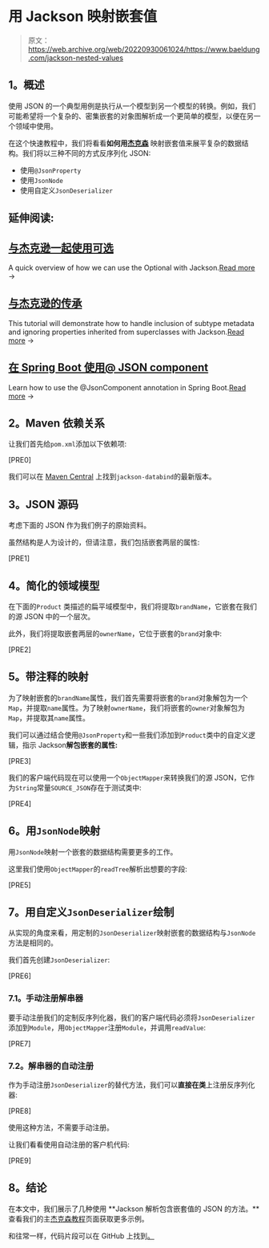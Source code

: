 # 用 Jackson 映射嵌套值

> 原文：<https://web.archive.org/web/20220930061024/https://www.baeldung.com/jackson-nested-values>

## **1。概述**

使用 JSON 的一个典型用例是执行从一个模型到另一个模型的转换。例如，我们可能希望将一个复杂的、密集嵌套的对象图解析成一个更简单的模型，以便在另一个领域中使用。

在这个快速教程中，我们将看看**如何用[杰克森](https://web.archive.org/web/20221207131427/https://github.com/FasterXML/jackson)** 映射嵌套值来展平复杂的数据结构。我们将以三种不同的方式反序列化 JSON:

*   使用`@JsonProperty`
*   使用`JsonNode`
*   使用自定义`JsonDeserializer`

## 延伸阅读:

## [与杰克逊一起使用可选](/web/20221207131427/https://www.baeldung.com/jackson-optional)

A quick overview of how we can use the Optional with Jackson.[Read more](/web/20221207131427/https://www.baeldung.com/jackson-optional) →

## [与杰克逊的传承](/web/20221207131427/https://www.baeldung.com/jackson-inheritance)

This tutorial will demonstrate how to handle inclusion of subtype metadata and ignoring properties inherited from superclasses with Jackson.[Read more](/web/20221207131427/https://www.baeldung.com/jackson-inheritance) →

## [在 Spring Boot 使用@ JSON component](/web/20221207131427/https://www.baeldung.com/spring-boot-jsoncomponent)

Learn how to use the @JsonComponent annotation in Spring Boot.[Read more](/web/20221207131427/https://www.baeldung.com/spring-boot-jsoncomponent) →

## **2。Maven 依赖关系**

让我们首先给`pom.xml`添加以下依赖项:

[PRE0]

我们可以在 [Maven Central](https://web.archive.org/web/20221207131427/https://search.maven.org/classic/#search%7Cgav%7C1%7Cg%3A%22com.fasterxml.jackson.core%22%20AND%20a%3A%22jackson-databind%22) 上找到`jackson-databind`的最新版本。

## **3。JSON 源码**

考虑下面的 JSON 作为我们例子的原始资料。

虽然结构是人为设计的，但请注意，我们包括嵌套两层的属性:

[PRE1]

## **4。简化的领域模型**

在下面的`Product` 类描述的扁平域模型中，我们将提取`brandName`，它嵌套在我们的源 JSON 中的一个层次。

此外，我们将提取嵌套两层的`ownerName`，它位于嵌套的`brand`对象中:

[PRE2]

## **5。带注释的映射**

为了映射嵌套的`brandName`属性，我们首先需要将嵌套的`brand`对象解包为一个`Map`，并提取`name`属性。为了映射`ownerName`，我们将嵌套的`owner`对象解包为`Map`，并提取其`name`属性。

我们可以通过结合使用`@JsonProperty`和一些我们添加到`Product`类中的自定义逻辑，指示 Jackson**解包嵌套的属性:**

[PRE3]

我们的客户端代码现在可以使用一个`ObjectMapper`来转换我们的源 JSON，它作为`String`常量`SOURCE_JSON`存在于测试类中:

[PRE4]

## **6。用`JsonNode`映射**

用`JsonNode`映射一个嵌套的数据结构需要更多的工作。

这里我们使用`ObjectMapper`的`readTree`解析出想要的字段:

[PRE5]

## **7。用自定义`JsonDeserializer`绘制**

从实现的角度来看，用定制的`JsonDeserializer`映射嵌套的数据结构与`JsonNode`方法是相同的。

我们首先创建`JsonDeserializer`:

[PRE6]

### 7.1。手动注册解串器

要手动注册我们的定制反序列化器，我们的客户端代码必须将`JsonDeserializer`添加到`Module`，用`ObjectMapper`注册`Module`，并调用`readValue`:

[PRE7]

### 7.2。解串器的自动注册

作为手动注册`JsonDeserializer`的替代方法，我们可以**直接在类**上注册反序列化器:

[PRE8]

使用这种方法，不需要手动注册。

让我们看看使用自动注册的客户机代码:

[PRE9]

## **8。结论**

在本文中，我们展示了几种使用 **Jackson 解析包含嵌套值的 JSON 的方法。**查看我们的主[杰克森教程](/web/20221207131427/https://www.baeldung.com/jackson)页面获取更多示例。

和往常一样，代码片段可以在 GitHub 上找到[。](https://web.archive.org/web/20221207131427/https://github.com/eugenp/tutorials/tree/master/jackson-modules/jackson-conversions)